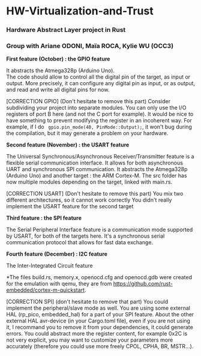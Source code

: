 # HW-Virtualization-and-Trust

### Hardware Abstract Layer project in Rust

### Group with Ariane ODONI, Maïa ROCA, Kylie WU (OCC3)

**First feature (October) : the GPIO feature**  

It abstracts the Atmega328p (Arduino Uno).  
The code should allow to control all the digital pin of the target, as input or output. More precisely, it can configure any digital pin as input, or as output, and read and write all digital pins for now.

[CORRECTION GPIO] (Don't hesitate to remove this part)
Consider subdividing your project into separate modules. 
You can only use the I/O registers of port B here (and not the C port for example).
It would be nice to have something to prevent modifying the register in an incoherent way. For example, if I do ``` gpio.pin_mode(40, PinMode::Output);```, it won't bug during the compilation, but it may generate a problem on your hardware.

**Second feature (November) : the USART feature**

The Universal Synchronous/Asynchronous Receiver/Transmitter feature is a flexible serial communication interface. It allows for both asynchronous UART and synchronous SPI communication. It abstracts the Atmega328p (Arduino Uno) and another target : the ARM Cortex-M.
The src folder has now multiple modules depending on the target, linked with main.rs.

[CORRECTION USART] (Don't hesitate to remove this part)
You mix two different architectures, so it cannot work correctly
You didn't really implement the USART feature for the second target

**Third feature : the SPI feature**

The Serial Peripheral Interface feature is a communication mode supported by USART, for both of the targets here. It's a synchronous serial communication protocol that allows for fast data exchange.

**Fourth feature (December) : I2C feature**

The Inter-Integrated Circuit feature



*The files build.rs, memory.x, openocd.cfg and openocd.gdb were created for the emulation with qemu, they are from https://github.com/rust-embedded/cortex-m-quickstart.



[CORRECTION SPI] (don't hesitate to remove that part)
You could implement the peripheral/slave mode as well.
You are using some external HAL (rp_pico, embedded_hal) for a part of your SPI feature.
About the other external HAL avr-device (in your Cargo.toml file), even if you are not using it, I recommand you to remove it from your dependencies, it could generate errors.
You could abstract more the register content, for example 0x2C is not very explicit, you may want to customize your parameters more accurately (therefore you could use more freely CPOL, CPHA, BR, MSTR...).
